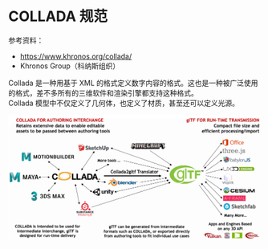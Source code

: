 # COLLADA 规范

参考资料：

- https://www.khronos.org/collada/
- Khronos Group（科纳斯组织）

Collada 是一种用基于 XML 的格式定义数字内容的格式。这也是一种被广泛使用的格式，差不多所有的三维软件和渲染引擎都支持这种格式。  
Collada 模型中不仅定义了几何体，也定义了材质，甚至还可以定义光源。

![collada-gltf转换](./2017-collada-gltf-positioning.png)
